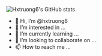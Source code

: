 ![Hxtruong6's GitHub stats](https://github-readme-stats.vercel.app/api?username=hxtruong6&show_icons=true&theme=dracula)




-  👋 Hi, I’m @hxtruong6
- 👀 I’m interested in ...
- 🌱 I’m currently learning ...
- 💞️ I’m looking to collaborate on ...
- 📫 How to reach me ...

<!---
hxtruong6/hxtruong6 is a ✨ special ✨ repository because its `README.md` (this file) appears on your GitHub profile.
You can click the Preview link to take a look at your changes.
--->
